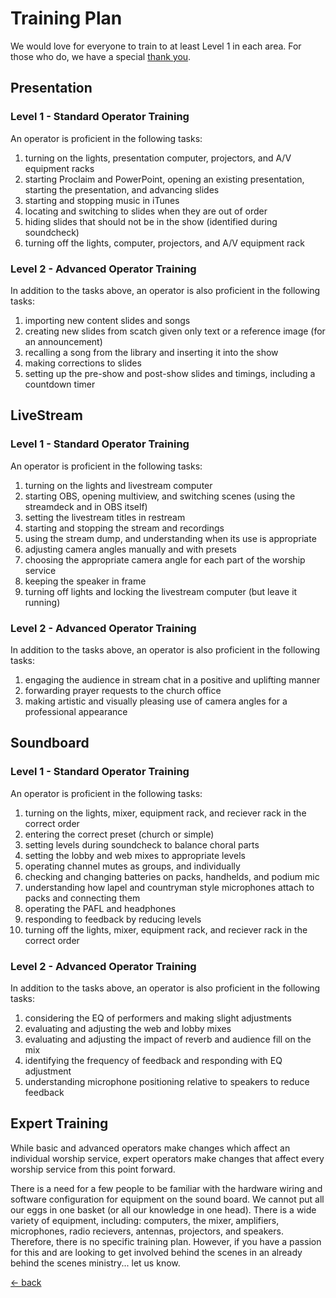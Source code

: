 # Training Plan

We would love for everyone to train to at least Level 1 in each area.  For those who do, we have a special [thank you](training-times-three.md).

## Presentation

### Level 1 - Standard Operator Training

An operator is proficient in the following tasks:

1. turning on the lights, presentation computer, projectors, and A/V equipment racks
2. starting Proclaim and PowerPoint, opening an existing presentation, starting the presentation, and advancing slides
3. starting and stopping music in iTunes
4. locating and switching to slides when they are out of order
5. hiding slides that should not be in the show (identified during soundcheck)
6. turning off the lights, computer, projectors, and A/V equipment rack

### Level 2 - Advanced Operator Training

In addition to the tasks above, an operator is also proficient in the following tasks:

1. importing new content slides and songs
2. creating new slides from scatch given only text or a reference image (for an announcement)
3. recalling a song from the library and inserting it into the show
4. making corrections to slides
5. setting up the pre-show and post-show slides and timings, including a countdown timer

## LiveStream

### Level 1 - Standard Operator Training

An operator is proficient in the following tasks:

1. turning on the lights and livestream computer
2. starting OBS, opening multiview, and switching scenes (using the streamdeck and in OBS itself)
3. setting the livestream titles in restream
4. starting and stopping the stream and recordings
5. using the stream dump, and understanding when its use is appropriate
6. adjusting camera angles manually and with presets
7. choosing the appropriate camera angle for each part of the worship service
8. keeping the speaker in frame
9. turning off lights and locking the livestream computer (but leave it running)

### Level 2 - Advanced Operator Training

In addition to the tasks above, an operator is also proficient in the following tasks:

1. engaging the audience in stream chat in a positive and uplifting manner
2. forwarding prayer requests to the church office
3. making artistic and visually pleasing use of camera angles for a professional appearance

## Soundboard

### Level 1 - Standard Operator Training

An operator is proficient in the following tasks:

1. turning on the lights, mixer, equipment rack, and reciever rack in the correct order
2. entering the correct preset (church or simple)
3. setting levels during soundcheck to balance choral parts
4. setting the lobby and web mixes to appropriate levels
5. operating channel mutes as groups, and individually
6. checking and changing batteries on packs, handhelds, and podium mic
7. understanding how lapel and countryman style microphones attach to packs and connecting them
8. operating the PAFL and headphones
9. responding to feedback by reducing levels
10. turning off the lights, mixer, equipment rack, and reciever rack in the correct order

### Level 2 - Advanced Operator Training

In addition to the tasks above, an operator is also proficient in the following tasks:

1. considering the EQ of performers and making slight adjustments
2. evaluating and adjusting the web and lobby mixes
3. evaluating and adjusting the impact of reverb and audience fill on the mix
4. identifying the frequency of feedback and responding with EQ adjustment
5. understanding microphone positioning relative to speakers to reduce feedback

## Expert Training

While basic and advanced operators make changes which affect an individual worship service, expert operators make changes that affect every worship service from this point forward.

There is a need for a few people to be familiar with the hardware wiring and software configuration for equipment on the sound board.  We cannot put all our eggs in one basket (or all our knowledge in one head).  There is a wide variety of equipment, including: computers, the mixer, amplifiers, microphones, radio recievers, antennas, projectors, and speakers.  Therefore, there is no specific training plan.  However, if you have a passion for this and are looking to get involved behind the scenes in an already behind the scenes ministry... let us know.

[<- back](README.md)
